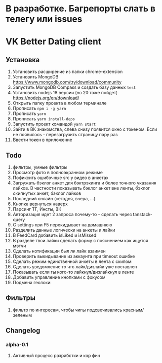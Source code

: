 # В разработке. Багрепорты слать в телегу или issues
# VK Better Dating client

## Установка
1. Установить расширение из папки chrome-extension
3. Установить MongoDB https://www.mongodb.com/try/download/community
4. Запустить MongoDB Compass и создать базу данных `test`
5. Установить nodejs 18 версии (но 20 тоже пойдет) https://nodejs.org/en/download/
6. Открыть папку проекта в любом терминале
7. Прописать `npm i -g yarn`
8. Прописать `yarn`
9. Прописать `yarn install-deps`
10. Запустить проект командой `yarn start`
11. Зайти в ВК знакомства, слева снизу появится окно с токеном. Если не появилось - перезагрузить страницу пару раз
12. Ввести токен в приложение

## Todo
1. фильтры, умные фильтры
2. Просмотр фото в полноэкранном режиме
3. Пофиксить ошибочные src у видео в анкетах
4. Загружать бэклог анкет для бэктрэкинга и более точного указания лайков. В частности показывать бэклог анкет вне ленты, бэклог скипнутых анкет, бэклог лайков
5. Последний онлайн (сегодня, вчера, ...)
6. Кнопка вернуться наверх
7. Парсинг ТГ, Инсты, ВК
8. Авторизация идет 2 запроса почему-то - сделать через tanstack-query
9. С settings при F5 перекидывает на домашнюю
10. Разделить данные логически на анкеты и лайки
11. В FeedCard добавить isLiked и isMissed
12. В разделе твои лайки сделать форму с пояснением как ищутся мэтчи
13. Сделать нотификации был ли лайк взаимен
14. Проверить выкидывание из аккаунта при timeout ошибке
15. Сделать режим единственной анкеты в лента с скипом
16. Сделать уведомление то что лайк/дизлайк уже поставлен
17. Показывать если ты кого-то лайкнул/дизлайкнул в ленте
18. Добавить управление кнопками с фокусом
19. Подмена геолоки

## Фильтры
1. фильтр по интересам, чтобы чипы подсвечивались красным/зеленым

## Changelog

### alpha-0.1
1. Активный процесс разработки и кор фич
